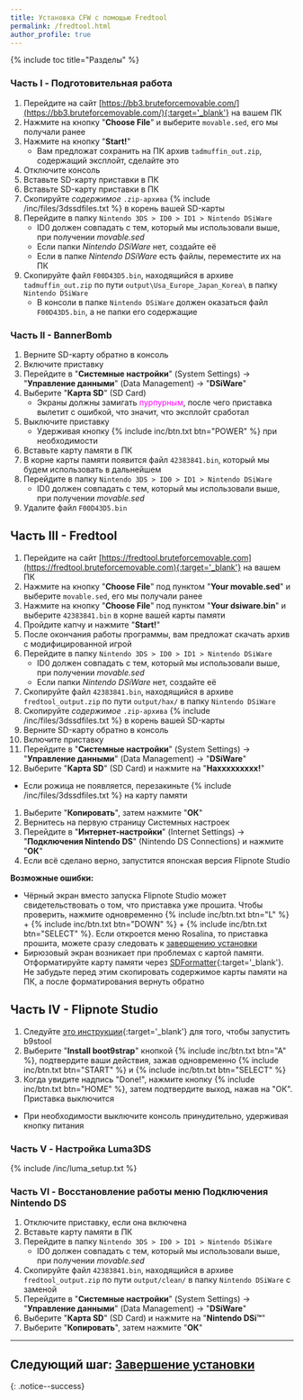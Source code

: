 ```yaml
---
title: Установка CFW с помощью Fredtool
permalink: /fredtool.html
author_profile: true
---
```

{% include toc title="Разделы" %}

### Часть I - Подготовительная работа 

1. Перейдите на сайт [https://bb3.bruteforcemovable.com/](https://bb3.bruteforcemovable.com/){:target='_blank'} на вашем ПК
1. Нажмите на кнопку "**Choose File**" и выберите `movable.sed`, его мы получали ранее 
1. Нажмите на кнопку "**Start!**"
    * Вам предложат сохранить на ПК архив `tadmuffin_out.zip`, содержащий эксплойт, сделайте это
1. Отключите консоль
1. Вставьте SD-карту приставки в ПК 
1. Вставьте SD-карту приставки в ПК 
1. Скопируйте _содержимое_ `.zip-архива` {% include /inc/files/3dssdfiles.txt %} в корень вашей SD-карты
1. Перейдите в папку `Nintendo 3DS > ID0 > ID1 > Nintendo DSiWare`
    * ID0 должен совпадать с тем, который мы использовали выше, при получении *movable.sed*
    * Если папки *Nintendo DSiWare* нет, создайте её
    * Если в папке *Nintendo DSiWare* есть файлы, переместите их на ПК 
1. Скопируйте файл `F00D43D5.bin`, находящийся в архиве `tadmuffin_out.zip` по пути `output\Usa_Europe_Japan_Korea\` в папку `Nintendo DSiWare`
    * В консоли в папке `Nintendo DSiWare` должен оказаться файл `F00D43D5.bin`, а не папки его содержащие

### Часть II - BannerBomb 

1. Верните SD-карту обратно в консоль
1. Включите приставку 
1. Перейдите в "**Системные настройки**" (System Settings) -> "**Управление данными**" (Data Management) -> "**DSiWare**"
1. Выберите "**Карта SD**" (SD Card)
    * Экраны должны замигать <span style="color: magenta">пурпурным</span>, после чего приставка вылетит с ошибкой, что значит, что эксплойт сработал
1. Выключите приставку 
    * Удерживая кнопку {% include inc/btn.txt btn="POWER" %} при необходимости 
1. Вставьте карту памяти в ПК 
1. В корне карты памяти появится файл `42383841.bin`, который мы будем использовать в дальнейшем 
1. Перейдите в папку `Nintendo 3DS > ID0 > ID1 > Nintendo DSiWare`
    * ID0 должен совпадать с тем, который мы использовали выше, при получении *movable.sed*
1. Удалите файл `F00D43D5.bin`

## Часть III - Fredtool

1. Перейдите на сайт [https://fredtool.bruteforcemovable.com](https://fredtool.bruteforcemovable.com){:target='_blank'} на вашем ПК
1. Нажмите на кнопку "**Choose File**" под пунктом "**Your movable.sed**" и выберите `movable.sed`, его мы получали ранее 
1. Нажмите на кнопку "**Choose File**" под пунктом "**Your dsiware.bin**" и выберите `42383841.bin` в корне вашей карты памяти
1. Пройдите капчу и нажмите "**Start!**"
1. После окончания работы программы, вам предложат скачать архив с модифицированной игрой 
1. Перейдите в папку `Nintendo 3DS > ID0 > ID1 > Nintendo DSiWare`
    * ID0 должен совпадать с тем, который мы использовали выше, при получении *movable.sed*
    * Если папки *Nintendo DSiWare* нет, создайте её
1. Скопируйте файл `42383841.bin`, находящийся в архиве `fredtool_output.zip` по пути `output/hax/` в папку `Nintendo DSiWare`
1. Скопируйте _содержимое_ `.zip-архива` {% include /inc/files/3dssdfiles.txt %} в корень вашей SD-карты
1. Верните SD-карту обратно в консоль
1. Включите приставку 
1. Перейдите в "**Системные настройки**" (System Settings) -> "**Управление данными**" (Data Management) -> "**DSiWare**"
1. Выберите "**Карта SD**" (SD Card) и нажмите на "**Haxxxxxxxxx!**"
 * Если рожица не появляется, перезакиньте {% include /inc/files/3dssdfiles.txt %} на карту памяти
1. Выберите "**Копировать**", затем нажмите "**ОК**"
1. Вернитесь на первую страницу Системных настроек 
1. Перейдите в "**Интернет-настройки**" (Internet Settings) -> "**Подключения Nintendo DS**" (Nintendo DS Connections) и нажмите "**ОК**"
1. Если всё сделано верно, запустится японская версия Flipnote Studio

**Возможные ошибки:**
* Чёрный экран вместо запуска Flipnote Studio может свидетельствовать о том, что приставка уже прошита. Чтобы проверить, нажмите одновременно {% include inc/btn.txt btn="L" %} + {% include inc/btn.txt btn="DOWN" %} + {% include inc/btn.txt btn="SELECT" %}. Если откроется меню Rosalina, то приставка прошита, можете сразу следовать к [завершению установки](finalizing-setup)
* Бирюзовый экран возникает при проблемах с картой памяти. Отформатируйте карту памяти через [SDFormatter](https://www.sdcard.org/downloads/formatter/eula_windows/SDCardFormatterv5_WinEN.zip){:target='_blank'}. Не забудьте перед этим скопировать содержимое карты памяти на ПК, а после форматирования вернуть обратно

## Часть IV - Flipnote Studio

1. Следуйте [это инструкции](https://zoogie.github.io/web/flipnote_directions/){:target='_blank'} для того, чтобы запустить b9stool
1. Выберите "**Install boot9strap**" кнопкой {% include inc/btn.txt btn="A" %}, подтвердите ваши действия, зажав одновременно {% include inc/btn.txt btn="START" %} и {% include inc/btn.txt btn="SELECT" %}
1. Когда увидите надпись "Done!", нажмите кнопку {% include inc/btn.txt btn="HOME" %}, затем подтвердите выход, нажав на "ОК". Приставка выключится
  + При необходимости выключите консоль принудительно, удерживая кнопку питания
  
### Часть V - Настройка Luma3DS

{% include /inc/luma_setup.txt %}

### Часть VI - Восстановление работы меню Подключения Nintendo DS

1. Отключите приставку, если она включена
1. Вставьте карту памяти в ПК 
1. Перейдите в папку `Nintendo 3DS > ID0 > ID1 > Nintendo DSiWare`
    * ID0 должен совпадать с тем, который мы использовали выше, при получении *movable.sed*
1. Скопируйте файл `42383841.bin`, находящийся в архиве `fredtool_output.zip` по пути `output/clean/` в папку `Nintendo DSiWare` с заменой
1. Перейдите в "**Системные настройки**" (System Settings) -> "**Управление данными**" (Data Management) -> "**DSiWare**"
1. Выберите "**Карта SD**" (SD Card) и нажмите на "**Nintendo DSi™**"
1. Выберите "**Копировать**", затем нажмите "**ОК**"

___

## **Следующий шаг:** [Завершение установки](finalizing-setup)
{: .notice--success}